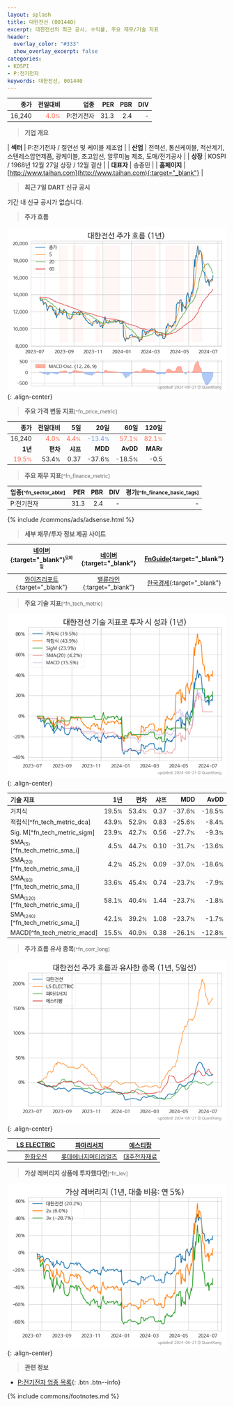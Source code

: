 ```yaml
---
layout: splash
title: 대한전선 (001440)
excerpt: 대한전선의 최근 공시, 수익률, 주요 재무/기술 지표
header:
  overlay_color: "#333"
  show_overlay_excerpt: false
categories:
- KOSPI
- P:전기전자
keywords: 대한전선, 001440
---
```


| **종가** | **전일대비** | **업종** | **PER** | **PBR** | **DIV** |
| -------: | -----------: | -------: | ------: | ------: | ------: |
| 16,240 | <span style="color: tomato">4.0<small>%</small></span> | P:전기전자 | 31.3 | 2.4 | - |

<!-- more -->


> **기업 개요**<a id="company"></a>

| <span style="white-space:nowrap;">**섹터**</span> | P:전기전자 / 절연선 및 케이블 제조업 |
| <span style="white-space:nowrap;">**산업**</span> | 전력선, 통신케이블, 적산계기, 스텐레스압연제품, 광케이블, 초고압선, 알루미늄 제조, 도매/전기공사 |
| <span style="white-space:nowrap;">**상장**</span> | KOSPI / 1968년 12월 27일 상장 / 12월 결산 |
| <span style="white-space:nowrap;">**대표자**</span> | 송종민 |
| <span style="white-space:nowrap;">**홈페이지**</span> | [http://www.taihan.com](http://www.taihan.com){:target="_blank"} |


> **최근 7일 DART 신규 공시**<a id="dart"></a>

기간 내 신규 공시가 없습니다.


> **주가 흐름**<a id="price"></a>

![001440](/stock/images/001440.png){: .align-center}


> **주요 가격 변동 지표**<small>[^fn_price_metric]</small>

| **종가** | **전일대비** | **5일** | **20일** | **60일** | **120일** |
| -------: | -----------: | ------: | -------: | -------: | --------: |
| 16,240 | <span style="color: tomato">4.0<small>%</small></span> | <span style="color: tomato">4.4<small>%</small></span> | <span style="color: cornflowerblue">-13.4<small>%</small></span> | <span style="color: tomato">57.1<small>%</small></span> | <span style="color: tomato">82.1<small>%</small></span> |
| **1년** | **편차** | **샤프** | **MDD** | **AvDD** | **MARr** |
| <span style="color: tomato">19.5<small>%</small></span> | 53.4<small>%</small> | 0.37 | -37.6<small>%</small> | -18.5<small>%</small> | -0.5 |


> **주요 재무 지표**<small>[^fn_finance_metric]</small>

| **업종**<small>[^fn_sector_abbr]</small> | **PER** | **PBR** | **DIV** | **평가**<small>[^fn_finance_basic_tags]</small> |
| :--------------------------------------- | ------: | ------: | ------: | ----------------------------------------------: |
| P:전기전자 | 31.3 | 2.4 | - | - |



{% include /commons/ads/adsense.html %}

> **세부 재무/투자 정보 제공 사이트**

| [네이버](https://m.stock.naver.com/domestic/stock/001440/finance/summary){:target="_blank"}<sup><small>모바일</small></sup> | [네이버](https://finance.naver.com/item/coinfo.naver?code=001440){:target="_blank"} | [FnGuide](https://comp.fnguide.com/SVO2/ASP/SVD_Invest.asp?gicode=A001440&MenuYn=Y){:target="_blank"} |
| :---: | :---: | :---: |
| [와이즈리포트](https://comp.wisereport.co.kr/company/c1040001.aspx?cmp_cd=001440){:target="_blank"} | [밸류라인](https://www.valueline.co.kr/finance/summary/001440){:target="_blank"} | [한국경제](https://markets.hankyung.com/stock/001440/financial-summary){:target="_blank"} |


> **주요 기술 지표**<small>[^fn_tech_metric]</small>


![001440](/stock/images/001440_tech.png){: .align-center}

| **기술 지표** | **1년** | **편차** | **샤프** | **MDD** | **AvDD** |
| :------------ | ------: | -----------: | -------: | ------: | -------: |
| 거치식 | 19.5<small>%</small> | 53.4<small>%</small> | 0.37 | -37.6<small>%</small> | -18.5<small>%</small> |
| 적립식[^fn_tech_metric_dca] | 43.9<small>%</small> | 52.9<small>%</small> | 0.83 | -25.6<small>%</small> | -8.4<small>%</small> |
| Sig. M[^fn_tech_metric_sigm] | 23.9<small>%</small> | 42.7<small>%</small> | 0.56 | -27.7<small>%</small> | -9.3<small>%</small> |
| SMA<small><sub>(5)</sub></small>[^fn_tech_metric_sma_i] | 4.5<small>%</small> | 44.7<small>%</small> | 0.10 | -31.7<small>%</small> | -13.6<small>%</small> |
| SMA<small><sub>(20)</sub></small>[^fn_tech_metric_sma_i] | 4.2<small>%</small> | 45.2<small>%</small> | 0.09 | -37.0<small>%</small> | -18.6<small>%</small> |
| SMA<small><sub>(60)</sub></small>[^fn_tech_metric_sma_i] | 33.6<small>%</small> | 45.4<small>%</small> | 0.74 | -23.7<small>%</small> | -7.9<small>%</small> |
| SMA<small><sub>(120)</sub></small>[^fn_tech_metric_sma_i] | 58.1<small>%</small> | 40.4<small>%</small> | 1.44 | -23.7<small>%</small> | -1.8<small>%</small> |
| SMA<small><sub>(240)</sub></small>[^fn_tech_metric_sma_i] | 42.1<small>%</small> | 39.2<small>%</small> | 1.08 | -23.7<small>%</small> | -1.7<small>%</small> |
| MACD[^fn_tech_metric_macd] | 15.5<small>%</small> | 40.9<small>%</small> | 0.38 | -26.1<small>%</small> | -12.8<small>%</small> |


> **주가 흐름 유사 종목**<a id="corr"></a><small>[^fn_corr_long]</small>

![001440](/stock/images/001440_corr.png){: .align-center}

|       | [LS ELECTRIC](/010120/) | [파마리서치](/214450/) | [에스티팜](/237690/) |
| :---: | :------------------------------------: | :------------------------------------: | :------------------------------------: |
|       | [한화오션](/042660/) | [롯데에너지머티리얼즈](/020150/) | [대주전자재료](/078600/) |


> **가상 레버리지 상품에 투자했다면**<a id="2x"></a><small>[^fn_lev]</small>

![001440](/stock/images/001440_2x.png){: .align-center}


> **관련 정보**

- [P:전기전자 업종 목록](/stats/sector/kospi_업종_전기전자_종목/){: .btn .btn--info}

{% include commons/footnotes.md %}